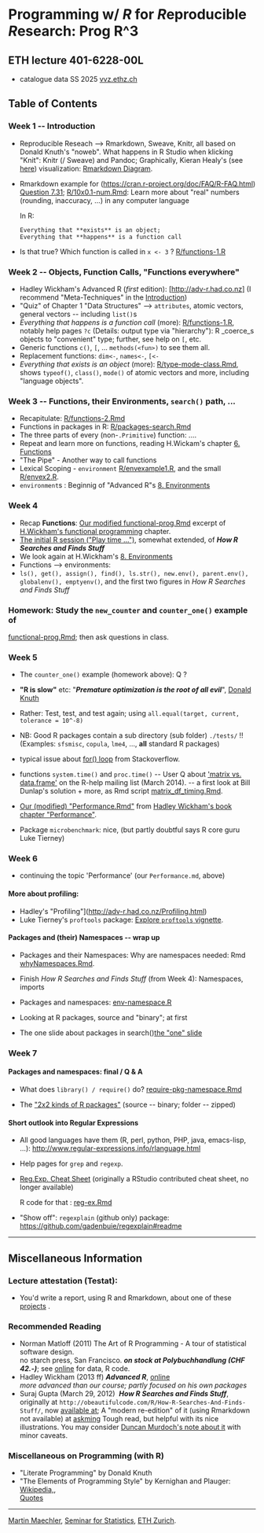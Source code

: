 # Programming w/ *R* for *R*eproducible *R*esearch: Prog R^3

## ETH lecture 401-6228-00L 
- catalogue data SS 2025 [vvz.ethz.ch](https://www.vvz.ethz.ch/Vorlesungsverzeichnis/lerneinheit.view?semkez=2025S&ansicht=ALLE&lerneinheitId=187163&lang=en)
<!-- - video recordings of lectures: [video.ethz.ch](https://video.ethz.ch/lectures/d-mathematics/2022/spring/401-6228-00L.html) -->

## Table of Contents

### Week 1 -- Introduction
 - Reproducible Reseach -->  Rmarkdown, Sweave, Knitr, all based on Donald
   Knuth's "noweb".
   What happens in R Studio when klicking "Knit": Knitr (/ Sweave) and
   Pandoc; Graphically, Kieran
   Healy's (see [here](https://kieranhealy.org/resources/)) visualization:
   [Rmarkdown Diagram](https://polybox.ethz.ch/index.php/s/7vlx3zTAAqkoGyX).

 - Rmarkdown example for (https://cran.r-project.org/doc/FAQ/R-FAQ.html) [Question 7.31](https://cran.r-project.org/doc/FAQ/R-FAQ.html#Why-doesn_0027t-R-think-these-numbers-are-equal_003f);
 	[R/10x0.1-num.Rmd](R/10x0.1-num.Rmd): Learn more about "real" numbers (rounding, inaccuracy, ...) in any computer language 

   In R:
   
       Everything that **exists** is an object;  
       Everything that **happens** is a function call

 - Is that true?  Which function is called in `x <- 3` ? [R/functions-1.R](R/functions-1.R)

### Week 2 -- Objects, Function Calls, "Functions everywhere"
 - Hadley Wickham's  Advanced R (*first* edition): [http://adv-r.had.co.nz]  (I recommend "Meta-Techniques" in the [Introduction](http://adv-r.had.co.nz/Introduction.html))
 - "Quiz" of Chapter 1 "Data Structures" --> `attributes`, atomic vectors,
   general vectors -- including `list()`s
 - _Everything that happens is a function call_ (more):	[R/functions-1.R](R/functions-1.R),
   notably help pages  `?c` (Details: output type via "hierarchy"): R _coerce_s objects
   to "convenient" type; further, see help on `[`, etc.
 - Generic functions `c()`, `[`, ...  `methods(<fun>)` to see them all.
 - Replacement functions: `dim<-`, `names<-`, `[<-`
 - _Everything that exists is an object_ (more): [R/type-mode-class.Rmd](R/type-mode-class.Rmd),
    shows `typeof()`, `class()`, `mode()` of atomic vectors and more, including "language objects".


### Week 3 -- Functions, their Environments, `search()` path, ...

 - Recapitulate:  [R/functions-2.Rmd](R/functions-2.Rmd)
 - Functions in packages in R: [R/packages-search.Rmd](R/packages-search.Rmd)
 - The three parts of every (non-`.Primitive`) function: ....
 - Repeat and learn more on functions, reading H.Wickam's chapter [6. Functions](http://adv-r.had.co.nz/Functions.html)
 - "The Pipe" - Another way to call functions 
 - Lexical Scoping - `environment` [R/envexample1.R](R/envexample1.R), and the small [R/envex2.R](R/envex2.R).
 - `environment`s : Beginnig of "Advanced R"s [8. Environments](http://adv-r.had.co.nz/Environments.html)

### Week 4

 - Recap __Functions__:
    [Our modified functional-prog.Rmd](R/functional-prog.Rmd) excerpt of
    [H.Wickham's functional programming](http://adv-r.had.co.nz/Functional-programming.html) chapter.
 -  [The initial R session ("Play time ...")](R/How_R_Searches--env1.R),
	somewhat extended, of ***How R Searches and Finds Stuff***
 - We look again at H.Wickham's [8. Environments](http://adv-r.had.co.nz/Environments.html)
 - Functions --> environments:
 - `ls(), get(), assign(), find(), ls.str(), new.env(), parent.env(), globalenv(), emptyenv()`,
	and the first two figures in *How R Searches and Finds Stuff*

### Homework: Study the `new_counter` and `counter_one()` example of
 [functional-prog.Rmd](R/functional-prog.Rmd); then ask questions in class.

### Week 5

 - The `counter_one()` example (homework above): Q ?
 - **"R is slow"** etc:
   "***Premature optimization is the root of all evil***", [Donald
  Knuth](http://en.wikiquote.org/wiki/Donald_Knuth)
 - Rather: Test, test, and test again; using `all.equal(target, current,
  tolerance = 10^-8)`
 - NB: Good R packages contain a sub directory (sub folder) `./tests/` !!
   (Examples: `sfsmisc`, `copula`, `lme4`, ..., **all** standard R packages)
 - typical issue about [for()
  loop](http://stackoverflow.com/questions/2908822/speed-up-the-loop-operation-in-r)
  from Stackoverflow.

 - functions `system.time()` and `proc.time()`
  -- User Q about ['matrix vs. data.frame'](https://stat.ethz.ch/pipermail/r-help/2014-March/372321.html)
  on the R-help mailing list (March 2014). -- a first look at Bill
  Dunlap's solution + more, as Rmd script [matrix_df_timing.Rmd](R/matrix_df_timing.Rmd).
 - [Our (modified) "Performance.Rmd"](R/Performance.Rmd) from
  [Hadley Wickham's book chapter
  "Performance"](http://adv-r.had.co.nz/Performance.html).
 - Package `microbenchmark`: nice, (but partly doubtful says R core guru Luke Tierney)


### Week 6

 - continuing the topic 'Performance' (our `Performance.md`,  above)

#### More about profiling:

 - Hadley's "Profiling"](http://adv-r.had.co.nz/Profiling.html)
 - Luke Tierney's `proftools` package:
    [Explore `proftools` vignette](R/proftools-ex.R).

#### Packages and (their) Namespaces -- wrap up

 - Packages and their Namespaces: Why are namespaces needed: Rmd
    [whyNamespaces.Rmd](R/whyNamespaces.Rmd).

 - Finish *How R Searches and Finds Stuff* (from Week 4): Namespaces, imports

 - Packages and namespaces: [env-namespace.R](R/env-namespace.R)

 - Looking at R packages, source and "binary"; at first
 - The one slide about packages in search()[the "one" slide](R/packages-search.Rmd)


### Week 7

#### Packages and namespaces: final / Q & A

 - What does `library() / require()` do? [require-pkg-namespace.Rmd](R/require-pkg-namespace.Rmd)

 - The ["2x2 kinds of R packages"](package-kinds.pdf)
   (source -- binary; folder -- zipped)

#### Short outlook into  __Regular Expressions__
 - All good languages have them (R, perl, python, PHP, java, emacs-lisp, ...):
    http://www.regular-expressions.info/rlanguage.html

 - Help pages for `grep` and `regexp`.

 - [Reg.Exp. Cheat Sheet](RegExCheatsheet.pdf)
   (originally a RStudio contributed cheat sheet, no longer available)

   R code for that : [reg-ex.Rmd](R/reg-ex.Rmd)

 - "Show off":  `regexplain` (github only) package:
     https://github.com/gadenbuie/regexplain#readme

--------------




## Miscellaneous Information

### Lecture attestation (Testat):

- You'd write a report, using R and Rmarkdown, about one of these [projects](projects.md) .

### Recommended Reading <!-- {#recommended-reading .heading} -->

-   Norman Matloff (2011) The Art of R Programming - A tour of
    statistical software design.\
    no starch press, San Francisco. ***on stock at Polybuchhandlung (CHF 42.-)***;
	see [online](http://www.nostarch.com/artofr.htm) for data, R code.
-   Hadley Wickham (2013 ff) ***Advanced R***, [online](http://adv-r.had.co.nz/)\
    *more advanced than our course; partly focused on his own packages*
-   Suraj Gupta (March 29, 2012)  ***How R Searches and Finds Stuff***, originally at 
    `http://obeautifulcode.com/R/How-R-Searches-And-Finds-Stuff/`, now
    [available at](https://blog.thatbuthow.com/how-r-searches-and-finds-stuff/);
    A "modern re-edition" of it (using Rmarkdown not available) at
    [askming](https://askming.github.io/study_notes/Stats_Comp/Note-How%20R%20searches%20and%20finds%20stuff.html)
    Tough read, but helpful with its nice illustrations. You may consider
    [Duncan Murdoch's note about it](https://stat.ethz.ch/pipermail/r-help/2014-March/372036.html) with minor caveats.

### Miscellaneous on Programming (with R) <!-- {#miscellaneous-on-programming-with-r .heading}  -->

-   "Literate Programming" by Donald Knuth
-   "The Elements of Programming Style" by Kernighan and Plauger:
    [Wikipedia,](http://en.wikipedia.org/wiki/The_Elements_of_Programming_Style),\
    [Quotes](http://www.softwarequotes.com/showquotes.aspx?id=574&name=P.)


---
[Martin Maechler](https://stat.ethz.ch/~maechler),
[Seminar for Statistics](https://stat.ethz.ch/),
[ETH Zurich](https://www.ethz.ch).
